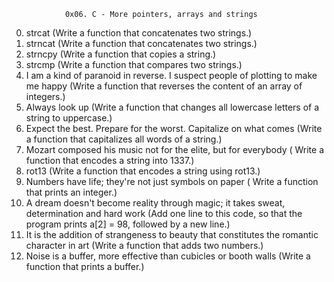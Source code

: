 				0x06. C - More pointers, arrays and strings

0. strcat (Write a function that concatenates two strings.)
1. strncat (Write a function that concatenates two strings.)
2. strncpy (Write a function that copies a string.)
3. strcmp (Write a function that compares two strings.)
4. I am a kind of paranoid in reverse. I suspect people of plotting to make me happy (Write a function that reverses the content of an array of integers.)
5. Always look up (Write a function that changes all lowercase letters of a string to uppercase.)
6. Expect the best. Prepare for the worst. Capitalize on what comes (Write a function that capitalizes all words of a string.)
7. Mozart composed his music not for the elite, but for everybody ( Write a function that encodes a string into 1337.)
8. rot13 (Write a function that encodes a string using rot13.)
9. Numbers have life; they're not just symbols on paper ( Write a function that prints an integer.)
10. A dream doesn't become reality through magic; it takes sweat, determination and hard work (Add one line to this code, so that the program prints a[2] = 98, followed by a new line.)
11. It is the addition of strangeness to beauty that constitutes the romantic character in art (Write a function that adds two numbers.)
12. Noise is a buffer, more effective than cubicles or booth walls (Write a function that prints a buffer.)
